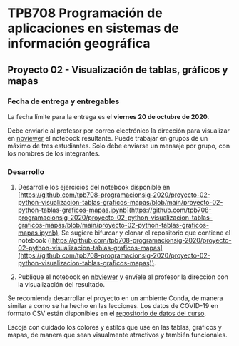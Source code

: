 # TPB708 Programación de aplicaciones en sistemas de información geográfica
## Proyecto 02 - Visualización de tablas, gráficos y mapas

### Fecha de entrega y entregables
La fecha límite para la entrega es el **viernes 20 de octubre de 2020**.

Debe enviarle al profesor por correo electrónico la dirección para visualizar en [nbviewer](https://nbviewer.jupyter.org/) el notebook resultante. Puede trabajar en grupos de un máximo de tres estudiantes. Solo debe enviarse un mensaje por grupo, con los nombres de los integrantes.

### Desarrollo
1. Desarrolle los ejercicios del notebook disponible en [https://github.com/tpb708-programacionsig-2020/proyecto-02-python-visualizacion-tablas-graficos-mapas/blob/main/proyecto-02-python-tablas-graficos-mapas.ipynb](https://github.com/tpb708-programacionsig-2020/proyecto-02-python-visualizacion-tablas-graficos-mapas/blob/main/proyecto-02-python-tablas-graficos-mapas.ipynb). Se sugiere bifurcar y clonar el repositorio que contiene el notebook ([https://github.com/tpb708-programacionsig-2020/proyecto-02-python-visualizacion-tablas-graficos-mapas](https://github.com/tpb708-programacionsig-2020/proyecto-02-python-visualizacion-tablas-graficos-mapas)).

2. Publique el notebook en [nbviewer](https://nbviewer.jupyter.org/) y envíele al profesor la dirección con la visualización del resultado.

Se recomienda desarrollar el proyecto en un ambiente Conda, de manera similar a como se ha hecho en las lecciones. Los datos de COVID-19 en formato CSV están disponibles en el [repositorio de datos del curso](https://github.com/tpb708-programacionsig-2020/datos/tree/main/covid19/ministerio-salud).

Escoja con cuidado los colores y estilos que use en las tablas, gráficos y mapas, de manera que sean visualmente atractivos y también funcionales.
